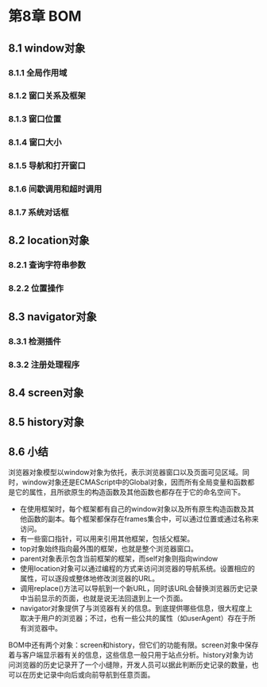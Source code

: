 # 第8章 BOM
## 8.1 window对象
### 8.1.1 全局作用域
### 8.1.2 窗口关系及框架
### 8.1.3 窗口位置
### 8.1.4 窗口大小
### 8.1.5 导航和打开窗口
### 8.1.6 间歇调用和超时调用
### 8.1.7 系统对话框

## 8.2 location对象
### 8.2.1 查询字符串参数
### 8.2.2 位置操作

## 8.3 navigator对象
### 8.3.1 检测插件
### 8.3.2 注册处理程序
## 8.4 screen对象
## 8.5 history对象
## 8.6 小结

浏览器对象模型以window对象为依托，表示浏览器窗口以及页面可见区域。同时，window对象还是ECMAScript中的Global对象，因而所有全局变量和函数都是它的属性，且所欲原生的构造函数及其他函数也都存在于它的命名空间下。

- 在使用框架时，每个框架都有自己的window对象以及所有原生构造函数及其他函数的副本。每个框架都保存在frames集合中，可以通过位置或通过名称来访问。
- 有一些窗口指针，可以用来引用其他框架，包括父框架。
- top对象始终指向最外围的框架，也就是整个浏览器窗口。
- parent对象表示包含当前框架的框架，而self对象则指向window
- 使用location对象可以通过编程的方式来访问浏览器的导航系统。设置相应的属性，可以逐段或整体地修改浏览器的URL。
- 调用replace()方法可以导航到一个新URL，同时该URL会替换浏览器历史记录中当前显示的页面，也就是说无法回退到上一个页面。
- navigator对象提供了与浏览器有关的信息。到底提供哪些信息，很大程度上取决于用户的浏览器；不过，也有一些公共的属性（如userAgent）存在于所有浏览器中。

BOM中还有两个对象：screen和history，但它们的功能有限。screen对象中保存着与客户端显示器有关的信息，这些信息一般只用于站点分析。history对象为访问浏览器的历史记录开了一个小缝隙，开发人员可以据此判断历史记录的数量，也可以在历史记录中向后或向前导航到任意页面。
